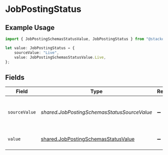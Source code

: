 # JobPostingStatus

## Example Usage

```typescript
import { JobPostingSchemasStatusValue, JobPostingStatus } from "@stackone/stackone-client-ts/sdk/models/shared";

let value: JobPostingStatus = {
    sourceValue: "Live",
    value: JobPostingSchemasStatusValue.Live,
};
```

## Fields

| Field                                                                                             | Type                                                                                              | Required                                                                                          | Description                                                                                       | Example                                                                                           |
| ------------------------------------------------------------------------------------------------- | ------------------------------------------------------------------------------------------------- | ------------------------------------------------------------------------------------------------- | ------------------------------------------------------------------------------------------------- | ------------------------------------------------------------------------------------------------- |
| `sourceValue`                                                                                     | *shared.JobPostingSchemasStatusSourceValue*                                                       | :heavy_minus_sign:                                                                                | The source value of the job postings status.                                                      | Live                                                                                              |
| `value`                                                                                           | [shared.JobPostingSchemasStatusValue](../../../sdk/models/shared/jobpostingschemasstatusvalue.md) | :heavy_minus_sign:                                                                                | The status of the job postings.                                                                   | live                                                                                              |